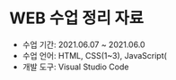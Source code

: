 # WEB 수업 정리 자료
- 수업 기간: 2021.06.07 ~ 2021.06.0
- 수업 언어: HTML, CSS(1~3), JavaScript(
- 개발 도구: Visual Studio Code

